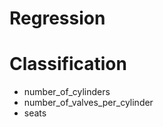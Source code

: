# Regression
<!-- - compression_ratio -->
<!-- - cylinder_bore -->
<!-- - fuel_tank_volume -->
<!-- - kerb_weight -->
<!-- - wheelbase -->
<!-- - piston_stroke -->
<!-- - torque  -->

# Classification
- number_of_cylinders
- number_of_valves_per_cylinder
- seats